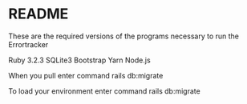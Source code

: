 # README
These are the required versions of the programs necessary to run the Errortracker

Ruby 3.2.3 
SQLite3
Bootstrap
Yarn
Node.js

When you pull enter command rails db:migrate 

To load your environment enter command rails db:migrate
